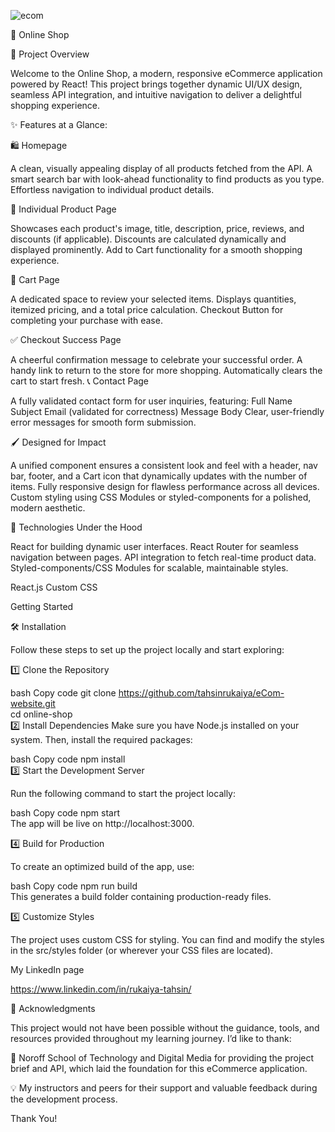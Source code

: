 ![ecom](https://github.com/user-attachments/assets/c641f3ee-bab3-45b3-a896-42ae061a8e2b)

🛒 Online Shop

🌟 Project Overview

Welcome to the Online Shop, a modern, responsive eCommerce application powered by React! This project brings together dynamic UI/UX design, seamless API integration, and intuitive navigation to deliver a delightful shopping experience.

✨ Features at a Glance:

🛍️ Homepage

A clean, visually appealing display of all products fetched from the API.
A smart search bar with look-ahead functionality to find products as you type.
Effortless navigation to individual product details.

📄 Individual Product Page

Showcases each product's image, title, description, price, reviews, and discounts (if applicable).
Discounts are calculated dynamically and displayed prominently.
Add to Cart functionality for a smooth shopping experience.

🛒 Cart Page

A dedicated space to review your selected items.
Displays quantities, itemized pricing, and a total price calculation.
Checkout Button for completing your purchase with ease.

✅ Checkout Success Page

A cheerful confirmation message to celebrate your successful order.
A handy link to return to the store for more shopping.
Automatically clears the cart to start fresh.
📞 Contact Page

A fully validated contact form for user inquiries, featuring:
Full Name
Subject
Email (validated for correctness)
Message Body
Clear, user-friendly error messages for smooth form submission.


🖌️ Designed for Impact

A unified <Layout> component ensures a consistent look and feel with a header, nav bar, footer, and a Cart icon that dynamically updates with the number of items.
Fully responsive design for flawless performance across all devices.
Custom styling using CSS Modules or styled-components for a polished, modern aesthetic.


🚀 Technologies Under the Hood

React for building dynamic user interfaces.
React Router for seamless navigation between pages.
API integration to fetch real-time product data.
Styled-components/CSS Modules for scalable, maintainable styles.

React.js
Custom CSS


Getting Started

🛠️ Installation

Follow these steps to set up the project locally and start exploring:

1️⃣ Clone the Repository

bash
Copy code
git clone https://github.com/tahsinrukaiya/eCom-website.git  
cd online-shop  
2️⃣ Install Dependencies
Make sure you have Node.js installed on your system. Then, install the required packages:

bash
Copy code
npm install  
3️⃣ Start the Development Server

Run the following command to start the project locally:

bash
Copy code
npm start  
The app will be live on http://localhost:3000.

4️⃣ Build for Production

To create an optimized build of the app, use:

bash
Copy code
npm run build  
This generates a build folder containing production-ready files.

5️⃣ Customize Styles

The project uses custom CSS for styling. You can find and modify the styles in the src/styles folder (or wherever your CSS files are located).


My LinkedIn page

https://www.linkedin.com/in/rukaiya-tahsin/


🤝 Acknowledgments

This project would not have been possible without the guidance, tools, and resources provided throughout my learning journey. I’d like to thank:

🏫 Noroff School of Technology and Digital Media for providing the project brief and API, which laid the foundation for this eCommerce application.

💡 My instructors and peers for their support and valuable feedback during the development process.

Thank You!
